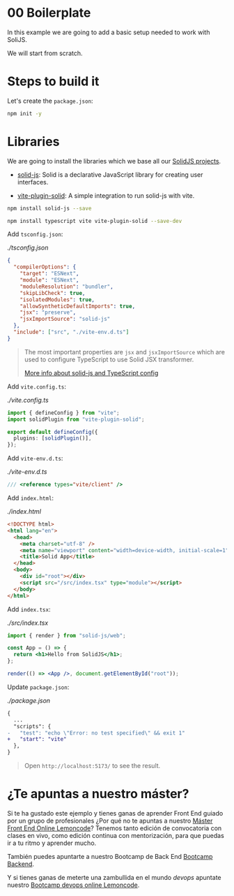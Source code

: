 # 00 Boilerplate

In this example we are going to add a basic setup needed to work with SoliJS.

We will start from scratch.

# Steps to build it

Let's create the `package.json`:

```bash
npm init -y
```

# Libraries

We are going to install the libraries which we base all our [SolidJS projects](https://www.solidjs.com/guides/getting-started#try-solid).

- [solid-js](https://github.com/solidjs/solid): Solid is a declarative JavaScript library for creating user interfaces.

- [vite-plugin-solid](https://github.com/solidjs/vite-plugin-solid): A simple integration to run solid-js with vite.

```bash
npm install solid-js --save

npm install typescript vite vite-plugin-solid --save-dev
```

Add `tsconfig.json`:

_./tsconfig.json_

```json
{
  "compilerOptions": {
    "target": "ESNext",
    "module": "ESNext",
    "moduleResolution": "bundler",
    "skipLibCheck": true,
    "isolatedModules": true,
    "allowSyntheticDefaultImports": true,
    "jsx": "preserve",
    "jsxImportSource": "solid-js"
  },
  "include": ["src", "./vite-env.d.ts"]
}
```

> The most important properties are `jsx` and `jsxImportSource` which are used to configure TypeScript to use Solid JSX transformer. 
>
> [More info about solid-js and TypeScript config](https://www.solidjs.com/guides/typescript)

Add `vite.config.ts`:

_./vite.config.ts_

```typescript
import { defineConfig } from "vite";
import solidPlugin from "vite-plugin-solid";

export default defineConfig({
  plugins: [solidPlugin()],
});
```

Add `vite-env.d.ts`:

_./vite-env.d.ts_

```typescript
/// <reference types="vite/client" />
```

Add `index.html`:

_./index.html_

```html
<!DOCTYPE html>
<html lang="en">
  <head>
    <meta charset="utf-8" />
    <meta name="viewport" content="width=device-width, initial-scale=1" />
    <title>Solid App</title>
  </head>
  <body>
    <div id="root"></div>
    <script src="/src/index.tsx" type="module"></script>
  </body>
</html>

```

Add `index.tsx`:

_./src/index.tsx_

```jsx
import { render } from "solid-js/web";

const App = () => {
  return <h1>Hello from SolidJS</h1>;
};

render(() => <App />, document.getElementById("root"));

```

Update `package.json`:

_./package.json_

```diff
{
  ...
  "scripts": {
-   "test": "echo \"Error: no test specified\" && exit 1"
+   "start": "vite"
  },
}
```

> Open `http://localhost:5173/` to see the result.

# ¿Te apuntas a nuestro máster?

Si te ha gustado este ejemplo y tienes ganas de aprender Front End guiado por un grupo de profesionales ¿Por qué no te apuntas a nuestro [Máster Front End Online Lemoncode](https://lemoncode.net/master-frontend#inicio-banner)? Tenemos tanto edición de convocatoria con clases en vivo, como edición continua con mentorización, para que puedas ir a tu ritmo y aprender mucho.

También puedes apuntarte a nuestro Bootcamp de Back End [Bootcamp Backend](https://lemoncode.net/bootcamp-backend#inicio-banner).

Y si tienes ganas de meterte una zambullida en el mundo _devops_ apuntate nuestro [Bootcamp devops online Lemoncode](https://lemoncode.net/bootcamp-devops#bootcamp-devops/inicio).
